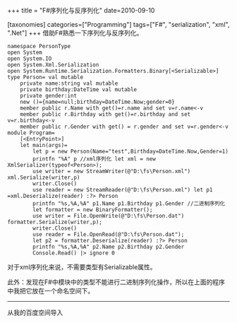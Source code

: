 +++
title = "F#序列化与反序列化"
date=2010-09-10

[taxonomies]
categories=["Programming"]
tags=["F#", "serialization", "xml", ".Net"]
+++
借助F#熟悉一下序列化与反序列化。
```f#
namespace PersonType
open System
open System.IO
open System.Xml.Serialization
open System.Runtime.Serialization.Formatters.Binary[<Serializable>]
type Person= val mutable 
    private name:string val mutable 
    private birthday:DateTime val mutable 
    private gender:int 
    new ()={name=null;birthday=DateTime.Now;gender=0} 
    member public r.Name with get()=r.name and set v=r.name<-v 
    member public r.Birthday with get()=r.birthday and set v=r.birthday<-v 
    member public r.Gender with get() = r.gender and set v=r.gender<-v
module Program= 
    [<EntryPoint>] 
    let main(args)=
        let p = new Person(Name="test",Birthday=DateTime.Now,Gender=1)
        printfn "%A" p //xml序列化 let xml = new XmlSerializer(typeof<Person>); 
        use writer = new StreamWriter(@"D:\fs\Person.xml") xml.Serialize(writer,p) 
        writer.Close() 
        use reader = new StreamReader(@"D:\fs\Person.xml") let p1 =xml.Deserialize(reader) :?> Person 
        printfn "%s,%A,%A" p1.Name p1.Birthday p1.Gender //二进制序列化 
        let formatter = new BinaryFormatter(); 
        use writer = File.OpenWrite(@"D:\fs\Person.dat") formatter.Serialize(writer,p); 
        writer.Close() 
        use reader = File.OpenRead(@"D:\fs\Person.dat"); 
        let p2 = formatter.Deserialize(reader) :?> Person 
        printfn "%s,%A,%A" p2.Name p2.Birthday p2.Gender 
        Console.Read() |> ignore 0
```

对于xml序列化来说，不需要类型有Serializable属性。

此外：发现在F#中模块中的类型不能进行二进制序列化操作，所以在上面的程序中我把它放在一个命名空间下。

---
从我的百度空间导入